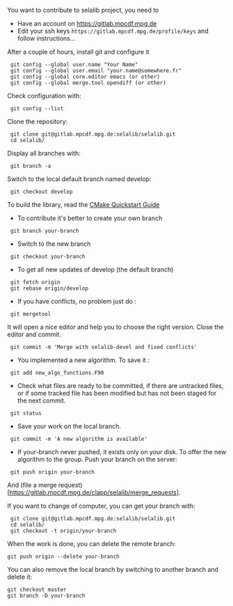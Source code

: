 You want to contribute to selalib project, you need to

* Have an account on https://gitlab.mpcdf.mpg.de
* Edit your ssh keys
`https://gitlab.mpcdf.mpg.de/profile/keys`
and follow instructions...

After a couple of hours, install git and configure it
~~~
 git config --global user.name "Your Name"
 git config --global user.email "your.name@somewhere.fr"
 git config --global core.editor emacs (or other)
 git config --global merge.tool opendiff (or other)
~~~

Check configuration with:
```
 git config --list
```

Clone the repository:
~~~
 git clone git@gitlab.mpcdf.mpg.de:selalib/selalib.git
 cd selalib/
~~~

Display all branches with:
~~~
 git branch -a
~~~

Switch to the local default branch named develop:
~~~
 git checkout develop
~~~

To build the library, read the [CMake Quickstart Guide](CMakeQuickstart.md)

* To contribute it's better to create your own branch
~~~
 git branch your-branch
~~~

* Switch to the new branch
~~~
 git checkout your-branch
~~~

* To get all new updates of develop (the default branch)
~~~
 git fetch origin              
 git rebase origin/develop
~~~

* If you have conflicts, no problem just do :
~~~
 git mergetool
~~~
It will open a nice editor and help you to choose the right version. Close the 
editor and commit.
~~~
 git commit -m 'Merge with selalib-devel and fixed conflicts'
~~~

* You implemented a new algorithm. To save it :
~~~
 git add new_algo_functions.F90
~~~

* Check what files are ready to be committed, if there are untracked files, 
or if some tracked file has been modified but has not been staged for the next commit.
~~~
 git status
~~~

* Save your work on the local branch.
~~~
 git commit -m 'A new algorithm is available'
~~~

* If your-branch never pushed, it exists only on your disk.
To offer the new algorithm to the group. Push your branch on the server:
~~~
 git push origin your-branch
~~~
And (file a merge request)[https://gitlab.mpcdf.mpg.de/clapp/selalib/merge_requests].

If you want to change of computer, you can get your branch with:
~~~
 git clone git@gitlab.mpcdf.mpg.de:selalib/selalib.git
 cd selalib/
 git checkout -t origin/your-branch
~~~

When the work is done, you can delete the remote branch:
~~~
git push origin --delete your-branch
~~~

You can also remove the local branch by switching to another branch and delete it:
~~~
git checkout master
git branch -D your-branch
~~~
